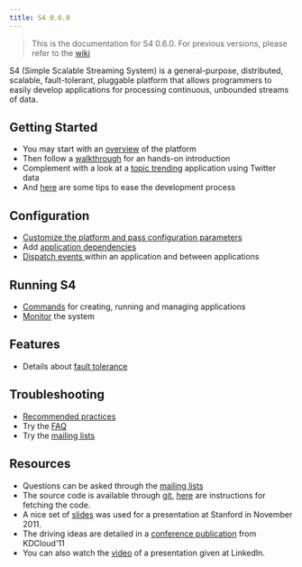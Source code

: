 ```yaml
---
title: S4 0.6.0
---
```


> This is the documentation for S4 0.6.0. For previous versions, please refer to the [wiki](https://cwiki.apache.org/confluence/display/S4/S4+Wiki)

S4 (Simple Scalable Streaming System) is a general-purpose, distributed, scalable, fault-tolerant, pluggable platform that allows programmers to easily develop applications for processing continuous, unbounded streams of data.



## Getting Started

* You may start with an [overview](overview) of the platform
* Then follow a [walkthrough](walkthrough) for an hands-on introduction
* Complement with a look at a [topic trending](twitter_trending_example) application using Twitter data  
* And [here](dev_tips) are some tips to ease the development process

## Configuration

* [Customize the platform and pass configuration parameters](configuration)
* Add [application dependencies](application_dependencies)
* [Dispatch events ](event_dispatch) within an application and between applications

## Running S4
* [Commands](tools) for creating, running and managing applications
* [Monitor](metrics) the system


## Features

* Details about [fault tolerance](fault_tolerance)

## Troubleshooting

* [Recommended practices](recommended_practices)
* Try the [FAQ](https://cwiki.apache.org/confluence/display/S4/FAQ)
* Try the [mailing lists](https://cwiki.apache.org/S4/s4-apache-mailing-lists.html)

## Resources
* Questions can be asked through the [mailing lists](https://cwiki.apache.org/confluence/display/S4/S4+Apache+mailing+lists)
* The source code is available through [git](https://git-wip-us.apache.org/repos/asf?p=incubator-s4.git), [here](http://incubator.apache.org/s4/contrib/) are instructions for fetching the code.
* A nice set of [slides](http://www.slideshare.net/leoneu/20111104-s4-overview) was used for a presentation at Stanford in November 2011.
* The driving ideas are detailed in a [conference publication](http://www.4lunas.org/pub/2010-s4.pdf) from KDCloud'11
* You can also watch the [video](http://vimeo.com/20489778) of a presentation given at LinkedIn.